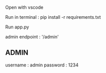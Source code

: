 Open with vscode

Run in terminal : pip install -r requirements.txt

Run app.py

admin endpoint : '/admin'

ADMIN
---------------
username : admin
password : 1234
